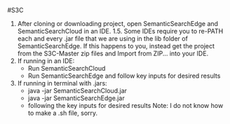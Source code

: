 #S3C
1. After cloning or downloading project, open SemanticSearchEdge and SemanticSearchCloud in an IDE.
1.5. Some IDEs require you to re-PATH each and every .jar file that we are using in the lib folder of SemanticSearchEdge. If this happens to you, instead get the project from the S3C-Master zip files and Import from ZIP... into your IDE.
2. If running in an IDE:
	* Run SemanticSearchCloud
	* Run SemanticSearchEdge and follow key inputs for desired results
3. If running in terminal with .jars:
	* java -jar SemanticSearchCloud.jar
	* java -jar SemanticSearchEdge.jar
	* following the key inputs for desired results
Note: I do not know how to make a .sh file, sorry.